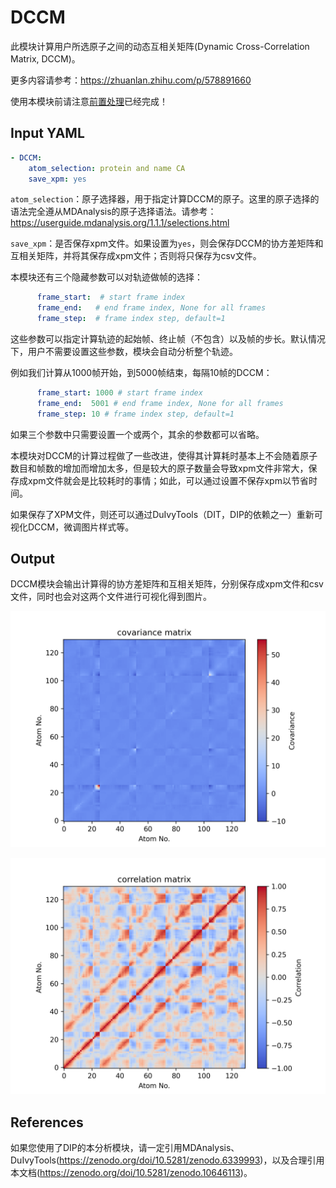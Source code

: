 # DCCM

此模块计算用户所选原子之间的动态互相关矩阵(Dynamic Cross-Correlation Matrix, DCCM)。

更多内容请参考：https://zhuanlan.zhihu.com/p/578891660

使用本模块前请注意[前置处理](https://duivyprocedures-docs.readthedocs.io/en/latest/Framework.html#id7)已经完成！

## Input YAML

```yaml
- DCCM:
    atom_selection: protein and name CA
    save_xpm: yes
```

`atom_selection`：原子选择器，用于指定计算DCCM的原子。这里的原子选择的语法完全遵从MDAnalysis的原子选择语法。请参考：https://userguide.mdanalysis.org/1.1.1/selections.html

`save_xpm`：是否保存xpm文件。如果设置为`yes`，则会保存DCCM的协方差矩阵和互相关矩阵，并将其保存成xpm文件；否则将只保存为csv文件。

本模块还有三个隐藏参数可以对轨迹做帧的选择：

```yaml
      frame_start:  # start frame index
      frame_end:   # end frame index, None for all frames
      frame_step:  # frame index step, default=1
```

这些参数可以指定计算轨迹的起始帧、终止帧（不包含）以及帧的步长。默认情况下，用户不需要设置这些参数，模块会自动分析整个轨迹。

例如我们计算从1000帧开始，到5000帧结束，每隔10帧的DCCM：

```yaml
      frame_start: 1000 # start frame index
      frame_end:  5001 # end frame index, None for all frames
      frame_step: 10 # frame index step, default=1
```

如果三个参数中只需要设置一个或两个，其余的参数都可以省略。

本模块对DCCM的计算过程做了一些改进，使得其计算耗时基本上不会随着原子数目和帧数的增加而增加太多，但是较大的原子数量会导致xpm文件非常大，保存成xpm文件就会是比较耗时的事情；如此，可以通过设置不保存xpm以节省时间。

如果保存了XPM文件，则还可以通过DuIvyTools（DIT，DIP的依赖之一）重新可视化DCCM，微调图片样式等。

## Output

DCCM模块会输出计算得的协方差矩阵和互相关矩阵，分别保存成xpm文件和csv文件，同时也会对这两个文件进行可视化得到图片。

![DCCM_covariance](static/DCCM_covariance_matrix.png)

![DCCM](static/DCCM_correlation_matrix.png)

## References

如果您使用了DIP的本分析模块，请一定引用MDAnalysis、DuIvyTools(https://zenodo.org/doi/10.5281/zenodo.6339993)，以及合理引用本文档(https://zenodo.org/doi/10.5281/zenodo.10646113)。
